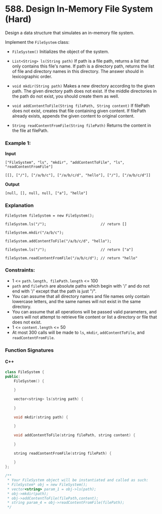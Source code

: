 # 588. Design In-Memory File System (Hard)
Design a data structure that simulates an in-memory file system.

Implement the `FileSystem` class:

- `FileSystem()` Initializes the object of the system.

- `List<String> ls(String path)`
If path is a file path, returns a list that only contains this file's name.
If path is a directory path, returns the list of file and directory names in this directory.
The answer should in lexicographic order.

- `void mkdir(String path)` Makes a new directory according to the given path. The given directory path does not exist. If the middle directories in the path do not exist, you should create them as well.

- `void addContentToFile(String filePath, String content)`
If filePath does not exist, creates that file containing given content.
If filePath already exists, appends the given content to original content.

- `String readContentFromFile(String filePath)` Returns the content in the file at filePath.



### Example 1:
**Input**

```
["FileSystem", "ls", "mkdir", "addContentToFile", "ls", "readContentFromFile"]

[[], ["/"], ["/a/b/c"], ["/a/b/c/d", "hello"], ["/"], ["/a/b/c/d"]]
```
**Output**

```
[null, [], null, null, ["a"], "hello"]
```

### Explanation

```
FileSystem fileSystem = new FileSystem();

fileSystem.ls("/");                         // return []

fileSystem.mkdir("/a/b/c");

fileSystem.addContentToFile("/a/b/c/d", "hello");

fileSystem.ls("/");                         // return ["a"]

fileSystem.readContentFromFile("/a/b/c/d"); // return "hello"
```

### Constraints:

- 1 <= `path.length, filePath.length` <= 100
- `path` and `filePath` are absolute paths which begin with '/' and do not end with '/' except that the path is just "/".
- You can assume that all directory names and file names only contain lowercase letters, and the same names will not exist in the same directory.
- You can assume that all operations will be passed valid parameters, and users will not attempt to retrieve file content or list a directory or file that does not exist.
- 1 <= `content.length` <= 50
- At most 300 calls will be made to `ls`, `mkdir`, `addContentToFile`, and `readContentFromFile`.

### Function Signatures
#### C++
```c++
class FileSystem {
public:
    FileSystem() {
        
    }
    
    vector<string> ls(string path) {
        
    }
    
    void mkdir(string path) {
        
    }
    
    void addContentToFile(string filePath, string content) {
        
    }
    
    string readContentFromFile(string filePath) {
        
    }
};

/**
 * Your FileSystem object will be instantiated and called as such:
 * FileSystem* obj = new FileSystem();
 * vector<string> param_1 = obj->ls(path);
 * obj->mkdir(path);
 * obj->addContentToFile(filePath,content);
 * string param_4 = obj->readContentFromFile(filePath);
 */
```

